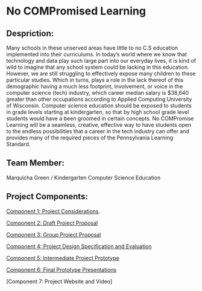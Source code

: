 # No COMPromised Learning

## Despriction: 

Many schools in these unserved areas have little to no C.S education implemented into their curriculums. In today’s world where we know that technology and data play such large part into our everyday lives, it is kind of wild to imagine that any school system could be lacking in this education. However, we are still struggling to effectively expose many children to these particular studies. Which in turns, plays a role in the lack thereof of this demographic having a much less footprint, involvement, or voice in the computer science (tech) industry, which career median salary is $38,640 greater than other occupations according to Applied Computing University of Wisconsin. Computer science education should be exposed to students in grade levels starting at kindergarten, so that by high school grade level students would have a been groomed in certain concepts. No COMPromise Learning will be a seamless, creative, effective way to have students open to the endless possibilities that a career in the tech industry can offer and provides many of the required pieces of the Pennsylvania Learning Standard. 

## Team Member: 
Marquicha Green / Kindergarten Computer Science Education

## Project Components:

[Component 1: Project Considerations](https://github.com/Marquicha/NoCOMPromiseLearning.io/blob/gh-pages/Project%20Comp%20%231%20copy.docx).

[Component 2: Draft Project Proposal](https://github.com/Marquicha/NoCOMPromiseLearning.io/blob/ghpages/Project%20Component%20%232%20Draft%20Proposal.docx)

[Component 3: Group Project Proposal](https://github.com/Marquicha/NoCOMPromiseLearning.io/blob/ghpages/Project%20Component%20%233%20Draft%20Proposal.docx)

[Component 4: Project Design Specification and Evaluation](https://github.com/Marquicha/NoCOMPromiseLearning.io/blob/ghpages/Project%20Component%20%234.docx)

[Component 5: Intermediate Project Prototype](https://github.com/Marquicha/NoCOMPromiseLearning.io/blob/gh-pages/047F85ED-82F5-48E9-BA4A-93181C742AD8.mov)

[Component 6: Final Prototype Presentations](https://github.com/Marquicha/NoCOMPromiseLearning.io/blob/gh-pages/Project%20Presentation%20.pptx)

[Component 7: Project Website and Video]

